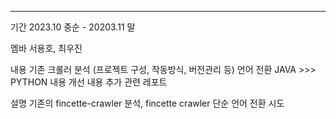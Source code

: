 
---

기간 
	2023.10 중순 - 20203.11 말

멤바
	서용호, 최우진

내용
	기존 크롤러 분석 (프로젝트 구성, 작동방식, 버전관리 등)
	언어 전환 JAVA >>> PYTHON
	내용 개선 
	내용 추가 
	관련 레포트

설명
	기존의 fincette-crawler 분석, 
	fincette crawler 단순 언어 전환 시도
